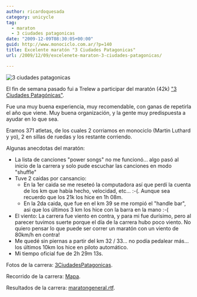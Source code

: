 ```yaml
---
author: ricardoquesada
category: unicycle
tag:
  - maraton
  - 3 ciudades patagonicas
date: "2009-12-09T08:30:05+00:00"
guid: http://www.monociclo.com.ar/?p=140
title: Excelente maratón "3 Ciudades Patagonicas"
url: /2009/12/09/excelenete-maraton-3-ciudades-patagonicas/

---
```

![3 ciudades patagonicas](/images/excelenete-maraton-3-ciudades-patagonicas.jpg)

El fin de semana pasado fui a Trelew a participar del maratón (42k) ["3 Ciudades Patagónicas"](http://maratontresciudades.wordpress.com/).

Fue una muy buena experiencia, muy recomendable, con ganas de repetirla el año que viene.
Muy buena organización, y la gente muy predispuesta a ayudar en lo que sea.

Eramos 371 atletas, de los cuales 2 corriamos en monociclo (Martin Luthard y yo),
2 en sillas de ruedas y los restante corriendo.

Algunas anecdotas del maratón:

- La lista de canciones "power songs" no me funcionó...
  algo pasó al inicio de la carrera y solo pude escuchar las canciones en modo "shuffle"
- Tuve 2 caidas por cansancio:
  - En la 1er caida se me reseteó la computadora así que perdí la cuenta de los km que había hecho, velocidad, etc... :-(.
    Aunque sea recuerdo que los 21k los hice en 1h 08m.
  - En la 2da caida, que fue en el km 39 se me rompió el "handle bar",
    asi que los últimos 3 km los hice con la barra en la mano :-(
- El viento: La carrera fue viento en contra,
  y para mi fue durísimo, pero al parecer tuvimos suerte porque el día de la carrera hubo poco viento.
  No quiero pensar lo que puede ser correr un maratón con un viento de 80km/h en contra!
- Me quedé sin piernas a partir del km 32 / 33...
  no podía pedalear más...
  los últimos 10km los hice en piloto automático.
- Mi tiempo oficial fue de 2h 29m 13s.

Fotos de la carrera: [3CiudadesPatagonicas](https://photos.app.goo.gl/EcTX2wgZqKJc1LhE8).

Recorrido de la carrera: [Mapa](http://www.gpsies.com/map.do?fileId=ouoqvyeesqnhlofm).

Resultados de la carrera: [maratongeneral.rtf](/blog/wp-content/uploads/2009/12/maratongeneral.rtf).
